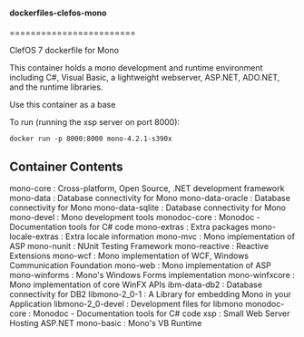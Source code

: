 #### dockerfiles-clefos-mono
========================

ClefOS 7 dockerfile for Mono

This container holds a mono development and runtime environment including C#, Visual Basic, a lightweight webserver, ASP.NET, ADO.NET, and the runtime libraries.

Use this container as a base 

To run (running the xsp server on port 8000):

`docker run -p 8000:8000 mono-4.2.1-s390x`

## Container Contents

mono-core : Cross-platform, Open Source, .NET development framework
mono-data : Database connectivity for Mono
mono-data-oracle : Database connectivity for Mono
mono-data-sqlite : Database connectivity for Mono
mono-devel : Mono development tools
monodoc-core : Monodoc - Documentation tools for C# code
mono-extras : Extra packages
mono-locale-extras : Extra locale information
mono-mvc : Mono implementation of ASP
mono-nunit : NUnit Testing Framework
mono-reactive : Reactive Extensions
mono-wcf : Mono implementation of WCF, Windows Communication Foundation
mono-web : Mono implementation of ASP
mono-winforms : Mono's Windows Forms implementation
mono-winfxcore : Mono implementation of core WinFX APIs
ibm-data-db2 : Database connectivity for DB2
libmono-2_0-1 : A Library for embedding Mono in your Application
libmono-2_0-devel : Development files for libmono
monodoc-core : Monodoc - Documentation tools for C# code
xsp : Small Web Server Hosting ASP.NET
mono-basic : Mono's VB Runtime
